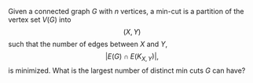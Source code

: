 Given a connected graph $G$ with $n$ vertices, a min-cut is a partition of the vertex set $V(G)$ into $$(X,Y)$$ such that the number of edges between $X$ and $Y$, $$\left|E(G) \cap E(K_{X,Y})\right|,$$ is minimized. What is the largest number of distinct min cuts $G$ can have?
<!---
Double dollars are because latex in markdown on github shits the bed otherwise.
-->
